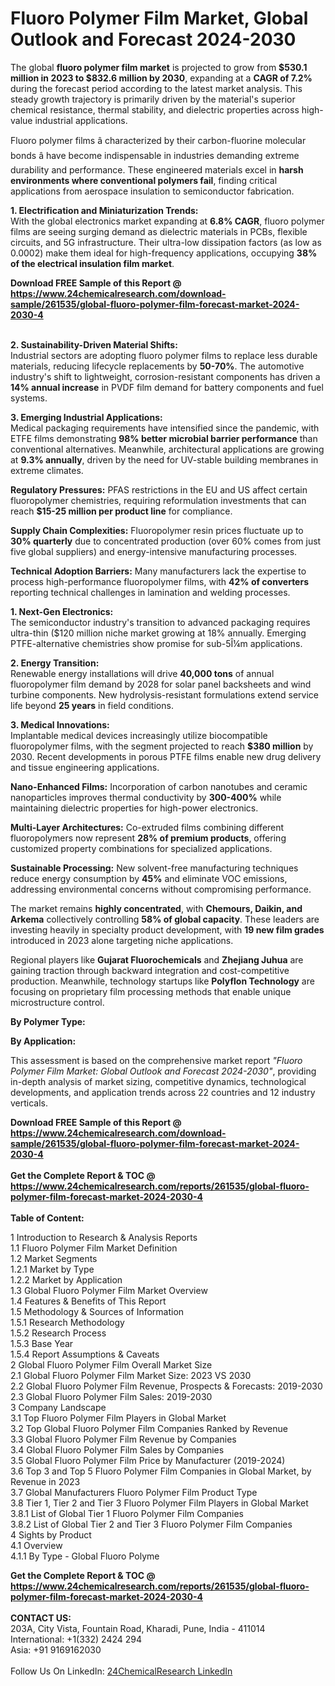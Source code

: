<h1>Fluoro Polymer Film Market, Global Outlook and Forecast 2024-2030</h1><p>The global <strong>fluoro polymer film market</strong> is projected to grow from <strong>$530.1 million in 2023 to $832.6 million by 2030</strong>, expanding at a <strong>CAGR of 7.2%</strong> during the forecast period according to the latest market analysis. This steady growth trajectory is primarily driven by the material's superior chemical resistance, thermal stability, and dielectric properties across high-value industrial applications.</p><p>Fluoro polymer films â characterized by their carbon-fluorine molecular bonds â have become indispensable in industries demanding extreme durability and performance. These engineered materials excel in <strong>harsh environments where conventional polymers fail</strong>, finding critical applications from aerospace insulation to semiconductor fabrication.</p><p><strong>1. Electrification and Miniaturization Trends:</strong><br>
With the global electronics market expanding at <strong>6.8% CAGR</strong>, fluoro polymer films are seeing surging demand as dielectric materials in PCBs, flexible circuits, and 5G infrastructure. Their ultra-low dissipation factors (as low as 0.0002) make them ideal for high-frequency applications, occupying <strong>38% of the electrical insulation film market</strong>.</p><div><b>Download FREE Sample of this Report @ 
            <a href="https://www.24chemicalresearch.com/download-sample/261535/global-fluoro-polymer-film-forecast-market-2024-2030-4">
            https://www.24chemicalresearch.com/download-sample/261535/global-fluoro-polymer-film-forecast-market-2024-2030-4</a></b></div><br><p><strong>2. Sustainability-Driven Material Shifts:</strong><br>
Industrial sectors are adopting fluoro polymer films to replace less durable materials, reducing lifecycle replacements by <strong>50-70%</strong>. The automotive industry's shift to lightweight, corrosion-resistant components has driven a <strong>14% annual increase</strong> in PVDF film demand for battery components and fuel systems.</p><p><strong>3. Emerging Industrial Applications:</strong><br>
Medical packaging requirements have intensified since the pandemic, with ETFE films demonstrating <strong>98% better microbial barrier performance</strong> than conventional alternatives. Meanwhile, architectural applications are growing at <strong>9.3% annually</strong>, driven by the need for UV-stable building membranes in extreme climates.</p><p><strong>Regulatory Pressures:</strong> PFAS restrictions in the EU and US affect certain fluoropolymer chemistries, requiring reformulation investments that can reach <strong>$15-25 million per product line</strong> for compliance.</p><p><strong>Supply Chain Complexities:</strong> Fluoropolymer resin prices fluctuate up to <strong>30% quarterly</strong> due to concentrated production (over 60% comes from just five global suppliers) and energy-intensive manufacturing processes.</p><p><strong>Technical Adoption Barriers:</strong> Many manufacturers lack the expertise to process high-performance fluoropolymer films, with <strong>42% of converters</strong> reporting technical challenges in lamination and welding processes.</p><p><strong>1. Next-Gen Electronics:</strong><br>
The semiconductor industry's transition to advanced packaging requires ultra-thin ($120 million niche market growing at 18% annually. Emerging PTFE-alternative chemistries show promise for sub-5Î¼m applications.</p><p><strong>2. Energy Transition:</strong><br>
Renewable energy installations will drive <strong>40,000 tons</strong> of annual fluoropolymer film demand by 2028 for solar panel backsheets and wind turbine components. New hydrolysis-resistant formulations extend service life beyond <strong>25 years</strong> in field conditions.</p><p><strong>3. Medical Innovations:</strong><br>
Implantable medical devices increasingly utilize biocompatible fluoropolymer films, with the segment projected to reach <strong>$380 million</strong> by 2030. Recent developments in porous PTFE films enable new drug delivery and tissue engineering applications.</p><p><strong>Nano-Enhanced Films:</strong> Incorporation of carbon nanotubes and ceramic nanoparticles improves thermal conductivity by <strong>300-400%</strong> while maintaining dielectric properties for high-power electronics.</p><p><strong>Multi-Layer Architectures:</strong> Co-extruded films combining different fluoropolymers now represent <strong>28% of premium products</strong>, offering customized property combinations for specialized applications.</p><p><strong>Sustainable Processing:</strong> New solvent-free manufacturing techniques reduce energy consumption by <strong>45%</strong> and eliminate VOC emissions, addressing environmental concerns without compromising performance.</p><p>The market remains <strong>highly concentrated</strong>, with <strong>Chemours, Daikin, and Arkema</strong> collectively controlling <strong>58% of global capacity</strong>. These leaders are investing heavily in specialty product development, with <strong>19 new film grades</strong> introduced in 2023 alone targeting niche applications.</p><p>Regional players like <strong>Gujarat Fluorochemicals</strong> and <strong>Zhejiang Juhua</strong> are gaining traction through backward integration and cost-competitive production. Meanwhile, technology startups like <strong>Polyflon Technology</strong> are focusing on proprietary film processing methods that enable unique microstructure control.</p><p><strong>By Polymer Type:</strong></p><p><strong>By Application:</strong></p><p>This assessment is based on the comprehensive market report <em>"Fluoro Polymer Film Market: Global Outlook and Forecast 2024-2030"</em>, providing in-depth analysis of market sizing, competitive dynamics, technological developments, and application trends across 22 countries and 12 industry verticals.</p><div><b>Download FREE Sample of this Report @ 
            <a href="https://www.24chemicalresearch.com/download-sample/261535/global-fluoro-polymer-film-forecast-market-2024-2030-4">
            https://www.24chemicalresearch.com/download-sample/261535/global-fluoro-polymer-film-forecast-market-2024-2030-4</a></b></div><br><div><b>Get the Complete Report & TOC @ 
            <a href="https://www.24chemicalresearch.com/reports/261535/global-fluoro-polymer-film-forecast-market-2024-2030-4">
            https://www.24chemicalresearch.com/reports/261535/global-fluoro-polymer-film-forecast-market-2024-2030-4</a></b></div><br>
            <b>Table of Content:</b><p>1 Introduction to Research & Analysis Reports<br />
    1.1 Fluoro Polymer Film Market Definition<br />
    1.2 Market Segments<br />
        1.2.1 Market by Type<br />
        1.2.2 Market by Application<br />
    1.3 Global Fluoro Polymer Film Market Overview<br />
    1.4 Features & Benefits of This Report<br />
    1.5 Methodology & Sources of Information<br />
        1.5.1 Research Methodology<br />
        1.5.2 Research Process<br />
        1.5.3 Base Year<br />
        1.5.4 Report Assumptions & Caveats<br />
2 Global Fluoro Polymer Film Overall Market Size<br />
    2.1 Global Fluoro Polymer Film Market Size: 2023 VS 2030<br />
    2.2 Global Fluoro Polymer Film Revenue, Prospects & Forecasts: 2019-2030<br />
    2.3 Global Fluoro Polymer Film Sales: 2019-2030<br />
3 Company Landscape<br />
    3.1 Top Fluoro Polymer Film Players in Global Market<br />
    3.2 Top Global Fluoro Polymer Film Companies Ranked by Revenue<br />
    3.3 Global Fluoro Polymer Film Revenue by Companies<br />
    3.4 Global Fluoro Polymer Film Sales by Companies<br />
    3.5 Global Fluoro Polymer Film Price by Manufacturer (2019-2024)<br />
    3.6 Top 3 and Top 5 Fluoro Polymer Film Companies in Global Market, by Revenue in 2023<br />
    3.7 Global Manufacturers Fluoro Polymer Film Product Type<br />
    3.8 Tier 1, Tier 2 and Tier 3 Fluoro Polymer Film Players in Global Market<br />
        3.8.1 List of Global Tier 1 Fluoro Polymer Film Companies<br />
        3.8.2 List of Global Tier 2 and Tier 3 Fluoro Polymer Film Companies<br />
4 Sights by Product<br />
    4.1 Overview<br />
        4.1.1 By Type - Global Fluoro Polyme</p><div><b>Get the Complete Report & TOC @ 
            <a href="https://www.24chemicalresearch.com/reports/261535/global-fluoro-polymer-film-forecast-market-2024-2030-4">
            https://www.24chemicalresearch.com/reports/261535/global-fluoro-polymer-film-forecast-market-2024-2030-4</a></b></div><br><b>CONTACT US:</b><br>
            203A, City Vista, Fountain Road, Kharadi, Pune, India - 411014<br>
            International: +1(332) 2424 294<br>
            Asia: +91 9169162030 <br><br>
            Follow Us On LinkedIn: <a href="https://www.linkedin.com/company/24chemicalresearch/">24ChemicalResearch LinkedIn</a>